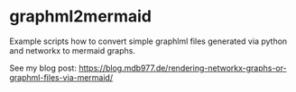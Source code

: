 # graphml2mermaid
Example scripts how to convert simple graphlml files generated via python and networkx to mermaid graphs.

See my blog post: https://blog.mdb977.de/rendering-networkx-graphs-or-graphml-files-via-mermaid/
